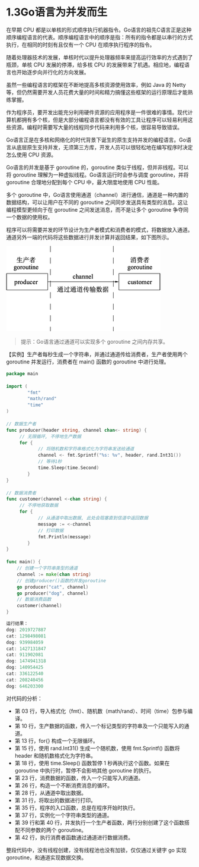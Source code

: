 # 1.3Go语言为并发而生

在早期 CPU 都是以单核的形式顺序执行机器指令。Go语言的祖先C语言正是这种顺序编程语言的代表。顺序编程语言中的顺序是指：所有的指令都是以串行的方式执行，在相同的时刻有且仅有一个 CPU 在顺序执行程序的指令。

随着处理器技术的发展，单核时代以提升处理器频率来提高运行效率的方式遇到了瓶颈，单核 CPU 发展的停滞，给多核 CPU 的发展带来了机遇。相应地，编程语言也开始逐步向并行化的方向发展。

虽然一些编程语言的框架在不断地提高多核资源使用效率，例如 Java 的 Netty 等，但仍然需要开发人员花费大量的时间和精力搞懂这些框架的运行原理后才能熟练掌握。

作为程序员，要开发出能充分利用硬件资源的应用程序是一件很难的事情。现代计算机都拥有多个核，但是大部分编程语言都没有有效的工具让程序可以轻易利用这些资源。编程时需要写大量的线程同步代码来利用多个核，很容易导致错误。

Go语言正是在多核和网络化的时代背景下诞生的原生支持并发的编程语言。Go语言从底层原生支持并发，无须第三方库，开发人员可以很轻松地在编写程序时决定怎么使用 CPU 资源。

Go语言的并发是基于 goroutine 的，goroutine 类似于线程，但并非线程。可以将 goroutine 理解为一种虚拟线程。Go语言运行时会参与调度 goroutine，并将 goroutine 合理地分配到每个 CPU 中，最大限度地使用 CPU 性能。

多个 goroutine 中，Go语言使用通道（channel）进行通信，通道是一种内置的数据结构，可以让用户在不同的 goroutine 之间同步发送具有类型的消息。这让编程模型更倾向于在 goroutine 之间发送消息，而不是让多个 goroutine 争夺同一个数据的使用权。

程序可以将需要并发的环节设计为生产者模式和消费者的模式，将数据放入通道。通道另外一端的代码将这些数据进行并发计算并返回结果，如下图所示。

![](imags\1.3.jpg)

> 提示：Go语言通过通道可以实现多个 goroutine 之间内存共享。

【实例】生产者每秒生成一个字符串，并通过通道传给消费者，生产者使用两个 goroutine 并发运行，消费者在 main() 函数的 goroutine 中进行处理。

```go
package main

import (
        "fmt"
        "math/rand"
        "time"
)

// 数据生产者
func producer(header string, channel chan<- string) {
     // 无限循环, 不停地生产数据
     for {
            // 将随机数和字符串格式化为字符串发送给通道
            channel <- fmt.Sprintf("%s: %v", header, rand.Int31())
            // 等待1秒
            time.Sleep(time.Second)
        }
}

// 数据消费者
func customer(channel <-chan string) {
     // 不停地获取数据
     for {
            // 从通道中取出数据, 此处会阻塞直到信道中返回数据
            message := <-channel
            // 打印数据
            fmt.Println(message)
        }
}

func main() {
    // 创建一个字符串类型的通道
    channel := make(chan string)
    // 创建producer()函数的并发goroutine
    go producer("cat", channel)
    go producer("dog", channel)
    // 数据消费函数
    customer(channel)
}
```

```go
运行结果：
dog: 2019727887
cat: 1298498081
dog: 939984059
cat: 1427131847
cat: 911902081
dog: 1474941318
dog: 140954425
cat: 336122540
cat: 208240456
dog: 646203300
```

对代码的分析：

- 第 03 行，导入格式化（fmt）、随机数（math/rand）、时间（time）包参与编译。
- 第 10 行，生产数据的函数，传入一个标记类型的字符串及一个只能写入的通道。
- 第 13 行，for{} 构成一个无限循环。
- 第 15 行，使用 rand.Int31() 生成一个随机数，使用 fmt.Sprintf() 函数将 header 和随机数格式化为字符串。
- 第 18 行，使用 time.Sleep() 函数暂停 1 秒再执行这个函数。如果在 goroutine 中执行时，暂停不会影响其他 goroutine 的执行。
- 第 23 行，消费数据的函数，传入一个只能写入的通道。
- 第 26 行，构造一个不断消费消息的循环。
- 第 28 行，从通道中取出数据。
- 第 31 行，将取出的数据进行打印。
- 第 35 行，程序的入口函数，总是在程序开始时执行。
- 第 37 行，实例化一个字符串类型的通道。
- 第 39 行和第 40 行，并发执行一个生产者函数，两行分别创建了这个函数搭配不同参数的两个 goroutine。
- 第 42 行，执行消费者函数通过通道进行数据消费。


整段代码中，没有线程创建，没有线程池也没有加锁，仅仅通过关键字 go 实现 goroutine，和通道实现数据交换。